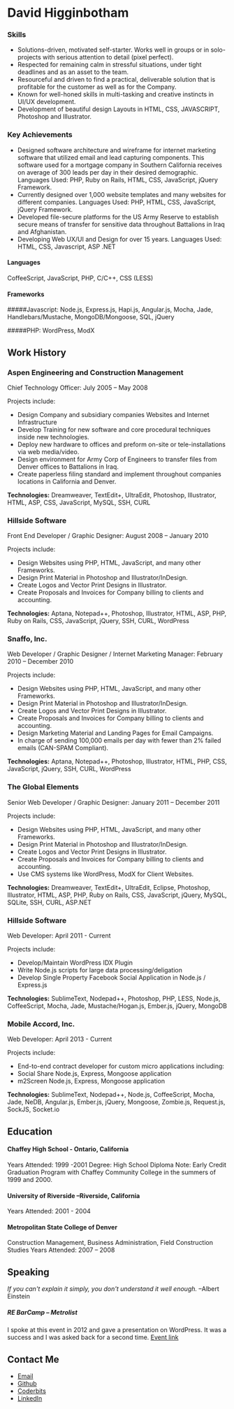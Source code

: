 # David Higginbotham

### Skills

- Solutions-driven, motivated self-starter. Works well in groups or in solo-projects with serious attention to detail (pixel perfect).
- Respected for remaining calm in stressful situations, under tight deadlines and as an asset to the team.  
- Resourceful and driven to find a practical, deliverable solution that is profitable for the customer as well as for the Company.  
- Known for well-honed skills in multi-tasking and creative instincts in UI/UX development. 
- Development of beautiful design Layouts in HTML, CSS, JAVASCRIPT, Photoshop and Illustrator.

### Key Achievements

- Designed software architecture and wireframe for internet marketing software that utilized email and lead capturing components. This software used for a mortgage company in Southern California receives on average of 300 leads per day in their desired demographic. Languages Used: PHP, Ruby on Rails, HTML, CSS, JavaScript, jQuery Framework.
- Currently designed over 1,000 website templates and many websites for different companies.  Languages Used: PHP, HTML, CSS, JavaScript, jQuery Framework.
- Developed file-secure platforms for the US Army Reserve to establish secure means of transfer for sensitive data throughout Battalions in Iraq and Afghanistan.
- Developing Web UX/UI and Design for over 15 years. Languages Used: HTML, CSS, Javascript, ASP .NET

#### Languages
CoffeeScript, JavaScript, PHP, C/C++, CSS (LESS)

#### Frameworks

#####Javascript: 
Node.js, Express.js, Hapi.js, Angular.js, Mocha, Jade, Handlebars/Mustache, MongoDB/Mongoose, SQL, jQuery

#####PHP: 
WordPress, ModX

## Work History

### Aspen Engineering and Construction Management

Chief Technology Officer:  July 2005 – May 2008

Projects include:

- Design Company and subsidiary companies Websites and Internet Infrastructure
- Develop Training for new software and core procedural techniques inside new technologies. 
- Deploy new hardware to offices and preform on-site or tele-installations via web media/video.
- Design environment for Army Corp of Engineers to transfer files from Denver offices to Battalions in Iraq.
- Create paperless filing standard and implement throughout companies locations in California and Denver.

**Technologies:** Dreamweaver, TextEdit+, UltraEdit, Photoshop, Illustrator, HTML, ASP, CSS, JavaScript, MySQL, SSH, CURL

### Hillside Software
Front End Developer / Graphic Designer:  August 2008 – January 2010

Projects include:

- Design Websites using PHP, HTML, JavaScript, and many other Frameworks.
- Design Print Material in Photoshop and Illustrator/InDesign.
- Create Logos and Vector Print Designs in Illustrator.
- Create Proposals and Invoices for Company billing to clients and accounting.

**Technologies:** Aptana, Notepad++, Photoshop, Illustrator, HTML, ASP, PHP, Ruby on Rails, CSS, JavaScript, jQuery, SSH, CURL, WordPress

### Snaffo, Inc.

Web Developer / Graphic Designer / Internet Marketing Manager:  February 2010 – December 2010

Projects include:

- Design Websites using PHP, HTML, JavaScript, and many other Frameworks.
- Design Print Material in Photoshop and Illustrator/InDesign.
- Create Logos and Vector Print Designs in Illustrator.
- Create Proposals and Invoices for Company billing to clients and accounting.
- Design Marketing Material and Landing Pages for Email Campaigns.
- In charge of sending 100,000 emails per day with fewer than 2% failed emails (CAN-SPAM Compliant).

**Technologies:** Aptana, Notepad++, Photoshop, Illustrator, HTML, PHP, CSS, JavaScript, jQuery, SSH, CURL, WordPress
 

### The Global Elements
Senior Web Developer / Graphic Designer:  January 2011 – December 2011

Projects include:

- Design Websites using PHP, HTML, JavaScript, and many other Frameworks.
- Design Print Material in Photoshop and Illustrator/InDesign.
- Create Logos and Vector Print Designs in Illustrator.
- Create Proposals and Invoices for Company billing to clients and accounting.
- Use CMS systems like WordPress, ModX for Client Websites.

**Technologies:** Dreamweaver, TextEdit+, UltraEdit, Eclipse, Photoshop, Illustrator, HTML, ASP, PHP, Ruby on Rails, CSS, JavaScript, jQuery, MySQL, SQLite, SSH, CURL, ASP.NET

### Hillside Software

Web Developer:  April 2011 - Current

Projects include:

- Develop/Maintain WordPress IDX Plugin
- Write Node.js scripts for large data processing/deligation
- Develop Single Property Facebook Social Application in Node.js / Express.js

**Technologies:** SublimeText, Nodepad++, Photoshop, PHP, LESS, Node.js, CoffeeScript, Mocha, Jade, Mustache/Hogan.js, Ember.js, jQuery, MongoDB

### Mobile Accord, Inc.

Web Developer:  April 2013 - Current

Projects include:

- End-to-end contract developer for custom micro applications including:
- Social Share Node.js, Express, Mongoose application
- m2Screen Node.js, Express, Mongoose application

**Technologies:** SublimeText, Nodepad++, Node.js, CoffeeScript, Mocha, Jade, NeDB, Angular.js, Ember.js, jQuery, Mongoose, Zombie.js, Request.js, SockJS, Socket.io

## Education

#### Chaffey High School - Ontario, California
Years Attended: 1999 -2001
Degree: High School Diploma
Note: Early Credit Graduation Program with Chaffey Community College in the summers of 1999 and 2000.

#### University of Riverside –Riverside, California
Years Attended: 2001 - 2004

#### Metropolitan State College of Denver
Construction Management, Business Administration, Field Construction Studies
Years Attended: 2007 – 2008

## Speaking

_If you can't explain it simply, you don't understand it well enough._ –Albert Einstein

##### RE BarCamp  –  Metrolist
I spoke at this event in 2012 and gave a presentation on WordPress. It was a success and I was asked back for a second time.
[Event link](http://www.metrolist.com/mymls_popup.asp?page=news&article=1209_re_barcamp)

## Contact Me

- [Email](davehigginbotham@gmail.com)
- [Github](https://github.com/dhigginbotham)
- [Coderbits](https://coderbits.com/dhz)
- [LinkedIn](http://www.linkedin.com/in/dahigginbotham/)
